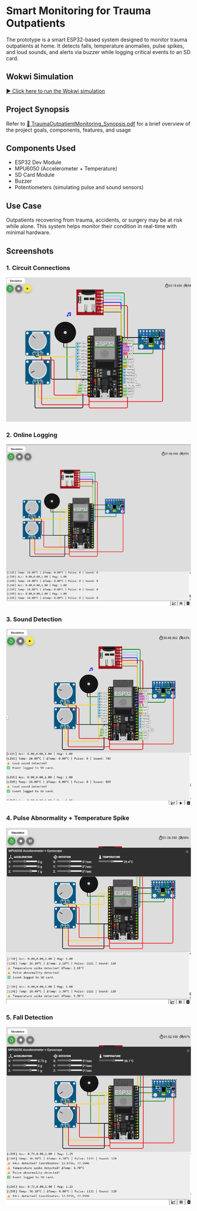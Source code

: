 # Smart Monitoring for Trauma Outpatients

The prototype is a smart ESP32-based system designed to monitor trauma outpatients at home. It detects falls, temperature anomalies, pulse spikes, and loud sounds, and alerts via buzzer while logging critical events to an SD card.

## Wokwi Simulation

[▶️ Click here to run the Wokwi simulation](https://wokwi.com/projects/433441869261032449)


## Project Synopsis

Refer to [📄 TraumaOutpatientMonitoring_Synopsis.pdf](TraumaOutpatientMonitoring_Synopsis.pdf) for a brief overview of the project goals, components, features, and usage

## Components Used
- ESP32 Dev Module
- MPU6050 (Accelerometer + Temperature)
- SD Card Module
- Buzzer
- Potentiometers (simulating pulse and sound sensors)

## Use Case
Outpatients recovering from trauma, accidents, or surgery may be at risk while alone. This system helps monitor their condition in real-time with minimal hardware.

## Screenshots

### 1. Circuit Connections  
![Circuit Connections](circuit_connections.jpg)

### 2. Online Logging  
![Online Logging](online_serial_logging.jpg)

### 3. Sound Detection  
![Sound Detection](sound_detection.jpg)

### 4. Pulse Abnormality + Temperature Spike  
![Pulse & Temp Alert](temp_spike.jpg)

### 5. Fall Detection  
![Fall Detection](fall_detection.jpg)

